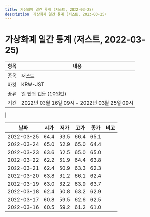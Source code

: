 ```yaml
---
title: 가상화폐 일간 통계 (저스트, 2022-03-25)
description: 가상화폐 일간 통계 (저스트, 2022-03-25)
---
```


가상화폐 일간 통계 (저스트, 2022-03-25)
===

|항목|내용|
|--|--|
|종목|저스트|
|마켓|KRW-JST|
|종류|일 단위 캔들 (10일간)|
|기간|2022년 03월 16일 09시 - 2022년 03월 25일 09시
|

|날짜|시가|저가|고가|종가|비고|
|--|--|--|--|--|--|
|2022-03-25|64.4|63.5|66.4|65.1|    |
|2022-03-24|65.0|62.9|65.0|64.4|    |
|2022-03-23|63.6|62.5|65.0|65.0|    |
|2022-03-22|62.2|61.9|64.4|63.8|    |
|2022-03-21|62.4|60.9|63.3|62.3|    |
|2022-03-20|63.8|61.2|66.1|62.4|    |
|2022-03-19|63.0|62.2|63.9|63.7|    |
|2022-03-18|62.4|60.8|63.2|62.9|    |
|2022-03-17|60.8|59.5|62.6|62.5|    |
|2022-03-16|60.5|59.2|61.2|61.0|    |
